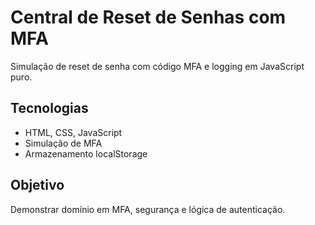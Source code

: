 # Central de Reset de Senhas com MFA

Simulação de reset de senha com código MFA e logging em JavaScript puro.

## Tecnologias
- HTML, CSS, JavaScript
- Simulação de MFA
- Armazenamento localStorage

## Objetivo
Demonstrar domínio em MFA, segurança e lógica de autenticação.
